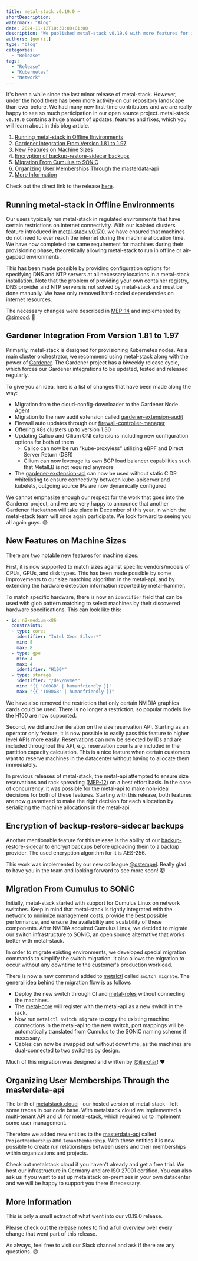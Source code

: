 ```yaml
---
title: metal-stack v0.19.0 ✂️
shortDescription:
watermark: "Blog"
date: 2024-11-12T10:30:00+01:00
description: "We published metal-stack v0.19.0 with more features for isolated environments. Read on to learn more."
authors: [gerrit]
type: "blog"
categories:
  - "Release"
tags:
  - "Release"
  - "Kubernetes"
  - "Network"
---
```


It's been a while since the last minor release of metal-stack. However, under the hood there has been more activity on our repository landscape than ever before. We had many new first-time contributors and we are really happy to see so much participation in our open source project. metal-stack `v0.19.0` contains a huge amount of updates, features and fixes, which you will learn about in this blog article.

<!--truncate -->

1. [Running metal-stack in Offline Environments](#running-metal-stack-in-offline-environments)
1. [Gardener Integration From Version 1.81 to 1.97](#gardener-integration-from-version-1.81-to-1.97)
1. [New Features on Machine Sizes](#new-features-on-machine-sizes)
1. [Encryption of backup-restore-sidecar backups](#encryption-of-backup-restore-sidecar-backups)
1. [Migration From Cumulus to SONiC](#migration-from-cumulus-to-sonic)
1. [Organizing User Memberships Through the masterdata-api](#organizing-user-memberships-through-the-masterdata-api)
1. [More Information](#more-information)

Check out the direct link to the release [here](https://github.com/metal-stack/releases/releases/tag/v0.19.0).

## Running metal-stack in Offline Environments

Our users typically run metal-stack in regulated environments that have certain restrictions on internet connectivity. With our isolated clusters feature introduced in [metal-stack v0.17.0](https://metal-stack.io/blog/2024/02/metal-stack-v0.17.0), we have ensured that machines do not need to ever reach the internet during the machine allocation time. We have now completed the same requirement for machines during their provisioning phase, theoretically allowing metal-stack to run in offline or air-gapped environments.

This has been made possible by providing configuration options for specifying DNS and NTP servers at all necessary locations in a metal-stack installation. Note that the problem of providing your own container registry, DNS provider and NTP servers is not solved by metal-stack and must be done manually. We have only removed hard-coded dependencies on internet resources.

The necessary changes were described in [MEP-14](https://docs.metal-stack.io/stable/development/proposals/MEP14/README/) and implemented by [@simcod](https://github.com/simcod). 👏

## Gardener Integration From Version 1.81 to 1.97

Primarily, metal-stack is designed for provisioning Kubernetes nodes. As a main cluster orchestrator, we recommend using metal-stack along with the power of [Gardener](https://gardener.cloud/). The Gardener project has a biweekly release cycle, which forces our Gardener integrations to be updated, tested and released regularly.

To give you an idea, here is a list of changes that have been made along the way:

- Migration from the cloud-config-downloader to the Gardener Node Agent
- Migration to the new audit extension called [gardener-extension-audit](https://github.com/metal-stack/gardener-extension-audit)
- Firewall auto updates through our [firewall-controller-manager](https://github.com/metal-stack/firewall-controller-manager)
- Offering K8s clusters up to version 1.30
- Updating Calico and Cilium CNI extensions including new configuration options for both of them
  - Calico can now be run "kube-proxyless" utilizing eBPF and Direct Server Return (DSR)
  - Cilium can now leverage its own BGP load balancer capabilities such that MetalLB is not required anymore
- The [gardener-exstension-acl](https://github.com/stackitcloud/gardener-extension-acl) can now be used without static CIDR whitelisting to ensure connectivity between kube-apiserver and kubelets, outgoing source IPs are now dynamically configured

We cannot emphasize enough our respect for the work that goes into the Gardener project, and we are very happy to announce that another Gardener Hackathon will take place in December of this year, in which the metal-stack team will once again participate. We look forward to seeing you all again guys. 😄

## New Features on Machine Sizes

There are two notable new features for machine sizes.

First, it is now supported to match sizes against specific vendors/models of CPUs, GPUs, and disk types. This has been made possible by some improvements to our size matching algorithm in the metal-api, and by extending the hardware detection information reported by metal-hammer.

To match specific hardware, there is now an `identifier` field that can be used with glob pattern matching to select machines by their discovered hardware specifications. This can look like this:

```yaml
- id: n2-medium-x86
  constraints:
  - type: cores
  	identifier: "Intel Xeon Silver*"
    min: 8
    max: 8
  - type: gpu
    min: 4
    max: 4
    identifier: "H100*"
  - type: storage
    identifier: "/dev/nvme*"
    min: "{{ '800GB' | humanfriendly }}"
    max: "{{ '1000GB' | humanfriendly }}"
```

We have also removed the restriction that only certain NVIDIA graphics cards could be used. There is no longer a restriction, so popular models like the H100 are now supported.

Second, we did another iteration on the size reservation API. Starting as an operator only feature, it is now possible to easily pass this feature to higher level APIs more easily. Reservations can now be selected by IDs and are included throughout the API, e.g. reservation counts are included in the partition capacity calculation. This is a nice feature when certain customers want to reserve machines in the datacenter without having to allocate them immediately.

In previous releases of metal-stack, the metal-api attempted to ensure size reservations and rack spreading ([MEP-12](https://docs.metal-stack.io/stable/development/proposals/MEP12/README/)) on a best effort basis. In the case of concurrency, it was possible for the metal-api to make non-ideal decisions for both of these features. Starting with this release, both features are now guaranteed to make the right decision for each allocation by serializing the machine allocations in the metal-api.

## Encryption of backup-restore-sidecar backups

Another mentionable feature for this release is the ability of our [backup-restore-sidecar](https://github.com/metal-stack/backup-restore-sidecar) to encrypt backups before uploading them to a backup provider. The used encryption algorithm for it is AES-256.

This work was implemented by our new colleague [@ostempel](https://github.com/ostempel). Really glad to have you in the team and looking forward to see more soon! 😻

## Migration From Cumulus to SONiC

Initially, metal-stack started with support for Cumulus Linux on network switches. Keep in mind that metal-stack is tightly integrated with the network to minimize management costs, provide the best possible performance, and ensure the availability and scalability of these components. After NVIDIA acquired Cumulus Linux, we decided to migrate our switch infrastructure to SONiC, an open source alternative that works better with metal-stack.

In order to migrate existing environments, we developed special migration commands to simplify the switch migration. It also allows the migration to occur without any downtime to the customer's production workload.

There is now a new command added to [metalctl](https://github.com/metal-stack/metalctl) called `switch migrate`. The general idea behind the migration flow is as follows

- Deploy the new switch through CI and [metal-roles](https://github.com/metal-stack/metal-roles) without connecting the machines.
- The [metal-core](https://github.com/metal-stack/metal-core) will register with the metal-api as a new switch in the rack.
- Now run `metalctl switch migrate` to copy the existing machine connections in the metal-api to the new switch, port mappings will be automatically translated from Cumulus to the SONiC naming scheme if necessary.
- Cables can now be swapped out without downtime, as the machines are dual-connected to two switches by design.

Much of this migration was designed and written by [@iljarotar](https://github.com/iljarotar)! ❤️

## Organizing User Memberships Through the masterdata-api

The birth of [metalstack.cloud](https://metalstack.cloud) - our hosted version of metal-stack - left some traces in our code base. With metalstack.cloud we implemented a multi-tenant API and UI for metal-stack, which required us to implement some user management.

Therefore we added new entities to the [masterdata-api](https://github.com/metal-stack/masterdata-api) called `ProjectMembership` and `TenantMembership`. With these entities it is now possible to create n:n relationships between users and their memberships within organizations and projects.

Check out metalstack.cloud if you haven't already and get a free trial. We host our infrastructure in Germany and are ISO 27001 certified. You can also ask us if you want to set up metalstack on-premises in your own datacenter and we will be happy to support you there if necessary.

## More Information

This is only a small extract of what went into our v0.19.0 release.

Please check out the [release notes](https://github.com/metal-stack/releases/releases/tag/v0.19.0) to find a full overview over every change that went part of this release.

As always, feel free to visit our Slack channel and ask if there are any questions. 😄
